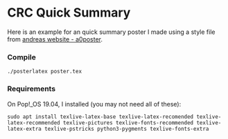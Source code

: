 CRC Quick Summary
===================

Here is an example for an quick summary poster I made using a style file
from [andreas website - a0poster](http://andreas.welcomes-you.com/projects/a0poster/).

### Compile

`./posterlatex poster.tex`

### Requirements

On Pop!\_OS 19.04, I installed (you may not need all of these):

```
sudo apt install texlive-latex-base texlive-latex-recomended texlive-latex-recommended texlive-pictures texlive-fonts-recommended texlive-latex-extra texlive-pstricks python3-pygments texlive-fonts-extra
```
